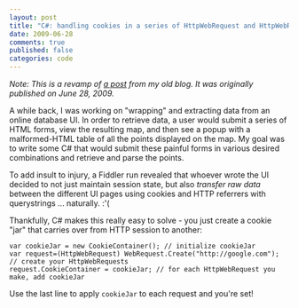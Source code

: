 ```yaml
---
layout: post
title: "C#: handling cookies in a series of HttpWebRequest and HttpWebResponse sessions"
date: 2009-06-28
comments: true
published: false
categories: code
---
```


*Note: This is a revamp of [a post](http://blog.maximzaslavsky.com/2009/06/c-handling-cookies-in-a-series-of-httpwebrequest-and-httpwebresponse-sessions/) from my old blog.  It was originally published on June 28, 2009.*

A while back, I was working on "wrapping" and extracting data from an online database UI. In order to retrieve data, a user would submit a series of HTML forms, view the resulting map, and then see a popup with a malformed-HTML table of all the points displayed on the map. My goal was to write some C# that would submit these painful forms in various desired combinations and retrieve and parse the points.

To add insult to injury, a Fiddler run revealed that whoever wrote the UI decided to not just maintain session state, but also *transfer raw data* between the different UI pages using cookies and HTTP referrers with querystrings ... naturally. :'(

Thankfully, C# makes this really easy to solve - you just create a cookie "jar" that carries over from HTTP session to another:

```
var cookieJar = new CookieContainer(); // initialize cookieJar
var request=(HttpWebRequest) WebRequest.Create("http://google.com"); // create your HttpWebRequests
request.CookieContainer = cookieJar; // for each HttpWebRequest you make, add cookieJar
```

Use the last line to apply `cookieJar` to each request and you're set!